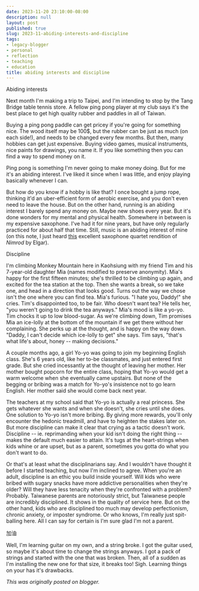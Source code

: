```yaml
---
date: 2023-11-20 23:10:00-08:00
description: null
layout: post
published: true
slug: 2023-11-abiding-interests-and-discipline
tags:
- legacy-blogger
- personal
- reflection
- teaching
- education
title: abiding interests and discipline
---
```




Abiding interests

Next month I'm making a trip to Taipei, and I'm intending to stop by the Tang Bridge table tennis store. A fellow ping pong player at my club says it's the best place to get high quality rubber and paddles in all of Taiwan.

Buying a ping pong paddle can get pricey if you're going for something nice. The wood itself may be 100$, but the rubber can be just as much (on each side!), and needs to be changed every few months. But then, many hobbies can get just expensive. Buying video games, musical instruments, nice paints for drawings, you name it. If you like something then you can find a way to spend money on it.

Ping pong is something I'm never going to make money doing. But for me it's an abiding interest. I've liked it since when I was little, and enjoy playing basically whenever I can.

But how do you know if a hobby is like that? I once bought a jump rope, thinking it'd an uber-efficient form of aerobic exercise, and you don't even need to leave the house. But on the other hand, running is an abiding interest I barely spend any money on. Maybe new shoes every year. But it's done wonders for my mental and physical health. Somewhere in between is my expensive saxophone. I've had it for nine years, but have only regularly practiced for about half that time. Still, music is an abiding interest of mine (on this note, I just heard [this](https://open.spotify.com/track/2uKoll2LJ2jvlH1uCyuzEo) excellent saxophone quartet rendition of *Nimrod* by Elgar).

Discipline

I'm climbing Monkey Mountain here in Kaohsiung with my friend Tim and his 7-year-old daughter Mia (names modified to preserve anonymity). Mia's happy for the first fifteen minutes; she's thrilled to be climbing up again, and excited for the tea station at the top. Then she wants a break, so we take one, and head in a direction that looks good. Turns out the way we chose isn't the one where you can find tea. Mia's furious. "I hate you, Daddy!" she cries. Tim's disappointed too, to be fair. Who doesn't want tea? He tells her, "you weren't going to drink the tea anyways." Mia's mood is like a yo-yo. Tim chocks it up to low blood-sugar. As we're climbing down, Tim promises Mia an ice-lolly at the bottom of the mountain if we get there without her complaining. She perks up at the thought, and is happy on the way down. "Daddy, I can't decide which ice-lolly to get" she says. Tim says, "that's what life's about, honey -- making decisions."

A couple months ago, a girl Yo-yo was going to join my beginning English class. She's 6 years old, like her to-be classmates, and just entered first grade. But she cried incessantly at the thought of leaving her mother. Her mother bought popcorn for the entire class, hoping that Yo-yo would get a warm welcome when she eventually came upstairs. But none of the begging or bribing was a match for Yo-yo's insistence not to go learn English. Her mother said she would come back next year.

The teachers at my school said that Yo-yo is actually a real princess. She gets whatever she wants and when she doesn't, she cries until she does. One solution to Yo-yo isn't more bribing. By giving more rewards, you'll only encounter the hedonic treadmill, and have to heighten the stakes later on. But more discipline can make it clear that crying as a tactic doesn't work. Discipline -- ie. reprimanding when your kid isn't doing the right thing -- makes the default much easier to attain. It's tugs at the heart-strings when kids whine or are upset, but as a parent, sometimes you gotta do what you don't want to do.   


Or that's at least what the disciplinarians say. And I wouldn't have thought it before I started teaching, but now I'm inclined to agree. When you're an adult, discipline is an ethic you build inside yourself. Will kids who were bribed with sugary snacks have more addictive personalities when they're older? Will they have less tenacity when they're confronted with a problem? Probably. Taiwanese parents are notoriously strict, but Taiwanese people are incredibly disciplined. It shows in the quality of service here. But on the other hand, kids who are disciplined too much may develop perfectionism, chronic anxiety, or imposter syndrome. Or who knows, I'm really just spit-balling here. All I can say for certain is I'm sure glad I'm not a parent.  


加油  


Well, I'm learning guitar on my own, and a string broke. I got the guitar used, so maybe it's about time to change the strings anyways. I got a pack of strings and started with the one that was broken. Then, all of a sudden as I'm installing the new one for that size, it breaks too! Sigh. Learning things on your has it's drawbacks.   

*This was originally posted on blogger.*

